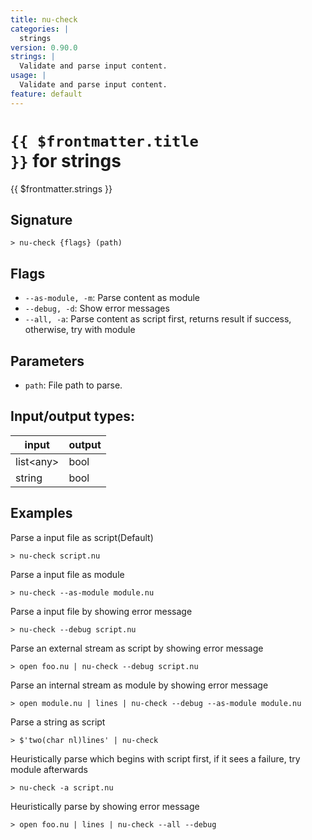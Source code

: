 ```yaml
---
title: nu-check
categories: |
  strings
version: 0.90.0
strings: |
  Validate and parse input content.
usage: |
  Validate and parse input content.
feature: default
---
```


<!-- This file is automatically generated. Please edit the command in https://github.com/nushell/nushell instead. -->

# <code>{{ $frontmatter.title }}</code> for strings

<div class='command-title'>{{ $frontmatter.strings }}</div>

## Signature

`> nu-check {flags} (path)`

## Flags

- `--as-module, -m`: Parse content as module
- `--debug, -d`: Show error messages
- `--all, -a`: Parse content as script first, returns result if success, otherwise, try with module

## Parameters

- `path`: File path to parse.

## Input/output types:

| input       | output |
| ----------- | ------ |
| list\<any\> | bool   |
| string      | bool   |

## Examples

Parse a input file as script(Default)

```nushell
> nu-check script.nu

```

Parse a input file as module

```nushell
> nu-check --as-module module.nu

```

Parse a input file by showing error message

```nushell
> nu-check --debug script.nu

```

Parse an external stream as script by showing error message

```nushell
> open foo.nu | nu-check --debug script.nu

```

Parse an internal stream as module by showing error message

```nushell
> open module.nu | lines | nu-check --debug --as-module module.nu

```

Parse a string as script

```nushell
> $'two(char nl)lines' | nu-check

```

Heuristically parse which begins with script first, if it sees a failure, try module afterwards

```nushell
> nu-check -a script.nu

```

Heuristically parse by showing error message

```nushell
> open foo.nu | lines | nu-check --all --debug

```
